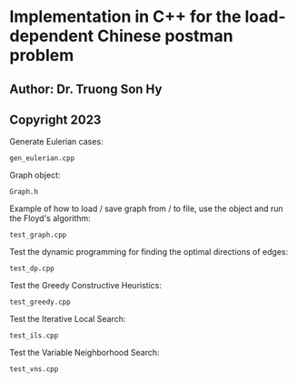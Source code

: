 # Implementation in C++ for the load-dependent Chinese postman problem
## Author: Dr. Truong Son Hy
## Copyright 2023

Generate Eulerian cases:

```gen_eulerian.cpp```

Graph object:

```Graph.h```

Example of how to load / save graph from / to file, use the object and run the Floyd's algorithm:

```test_graph.cpp```

Test the dynamic programming for finding the optimal directions of edges:

```test_dp.cpp```

Test the Greedy Constructive Heuristics:

```test_greedy.cpp```

Test the Iterative Local Search:

```test_ils.cpp```

Test the Variable Neighborhood Search:

```test_vns.cpp```

